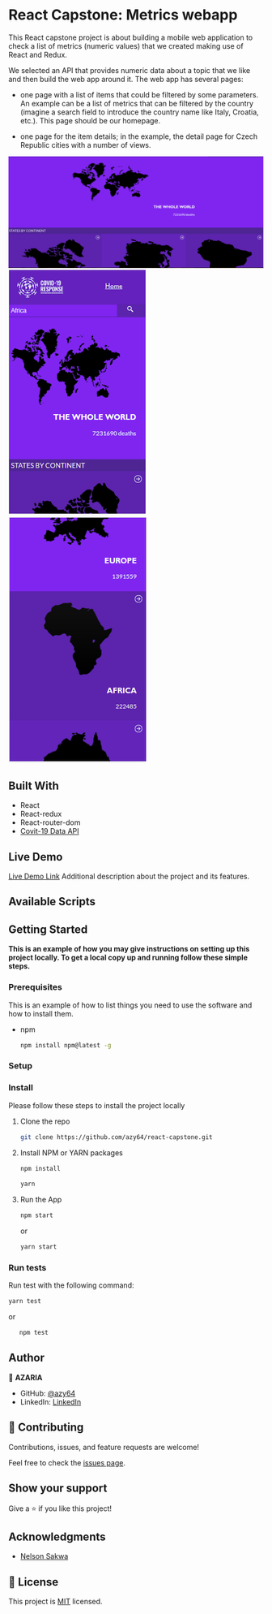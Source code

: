 # React Capstone: Metrics webapp

This React capstone project is about building a mobile web application to check a list of metrics (numeric values) that we created making use of React and Redux.

We selected an API that provides numeric data about a topic that we like and then build the web app around it. The web app has several pages:

- one page with a list of items that could be filtered by some parameters. An example can be a list of metrics that can be filtered by the country (imagine a search field to introduce the country name like Italy, Croatia, etc.). This page should be our homepage.
  
- one page for the item details; in the example, the detail page for Czech Republic cities with a number of views.

![screenshot](./screen1.png)
![screenshot](./screen2.png)
![screenshot](./screen3.png)

## Built With

- React
- React-redux
- React-router-dom
- <a href="https://documenter.getpostman.com/view/10831675/SzYZ1eNY">Covit-19 Data API</a>

## Live Demo

[Live Demo Link](https://livedemo.com)
Additional description about the project and its features.
## Available Scripts

## Getting Started

**This is an example of how you may give instructions on setting up this project locally. To get a local copy up and running follow these simple steps.**


### Prerequisites
This is an example of how to list things you need to use the software and how to install them.
* npm
  ```sh
  npm install npm@latest -g

### Setup

### Install

Please follow these steps to install the project locally

1. Clone the repo
   ```sh
   git clone https://github.com/azy64/react-capstone.git
   ```
2. Install NPM or YARN packages
   ```sh
   npm install
   ```

   ```sh
   yarn
   ```
3. Run the App
   
   ```sh
   npm start
   ```   
    or

   ```sh
   yarn start
   ```   
<!--### Usage -->

### Run tests
Run test with the following command:

 ```sh
 yarn test

 ```   
   or
```sh
   npm test

```   

## Author

👤 **AZARIA**

- GitHub: [@azy64](https://github.com/azy64)
- LinkedIn: [LinkedIn](https://www.linkedin.com/in/azaria-saidi-524780112/)


## 🤝 Contributing

Contributions, issues, and feature requests are welcome!

Feel free to check the [issues page](../../issues/).

## Show your support

Give a ⭐️ if you like this project!

## Acknowledgments

- <a href="https://www.behance.net/gallery/31579789/Ballhead-App-(Free-PSDs)">Nelson Sakwa</a>

## 📝 License

This project is [MIT](./MIT.md) licensed.